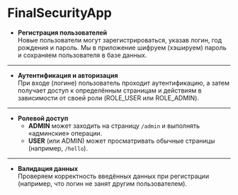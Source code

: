 # FinalSecurityApp
- **Регистрация пользователей**  
  Новые пользователи могут зарегистрироваться, указав логин, год рождения и пароль. Мы в приложение шифруем (хэшируем) пароль
  и сохраняем пользователя в базе данных.

--------------------------------------------

- **Аутентификация и авторизация**  
  При входе (логине) пользователь проходит аутентификацию, а затем получает доступ к определённым страницам и действиям
  в зависимости от своей роли (ROLE_USER или ROLE_ADMIN).

--------------------------------------------

- **Ролевой доступ**
    - **ADMIN** может заходить на страницу `/admin` и выполнять «админские» операции.
    - **USER** (или ADMIN) может просматривать обычные страницы (например, `/hello`).

--------------------------------------------

- **Валидация данных**  
  Проверяем корректность введённых данных при регистрации (например, что логин не занят другим пользователем).